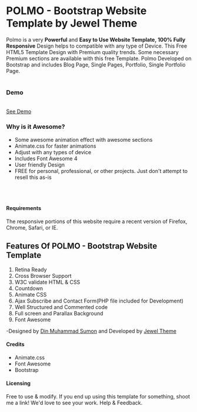 
<h1>POLMO - Bootstrap Website Template by Jewel Theme</h1>

Polmo is a very <strong>Powerful</strong> and <strong>Easy to Use Website Template, 100% Fully Responsive</strong> Design helps to compatible with any type of Device. This Free HTML5 Template Design with Premium quality trends. Some necessary Premium sections are available with this free Template. Polmo Developed on Bootstrap and includes Blog Page, Single Pages, Portfolio, Single Portfolio Page. <br/><br/>

<h3>Demo</h3>
<br/>
<a href="http://demos.jeweltheme.com/polmo">See Demo</a>
<br/>
<h3>Why is it Awesome?</h3>
<ul>
	<li>Some awesome animation effect with awesome sections</li>
	<li>Animate.css for faster animations</li>
	<li>Adjust with any types of device</li>
	<li>Includes Font Awesome 4</li>
	<li>User friendly Design </li>
	<li>FREE for personal, professional, or other projects. Just don't attempt to resell this as-is</li>
</ul>
<br><br>
<h4>Requirements</h4>
The responsive portions of this website require a recent version of Firefox, Chrome, Safari, or IE.
<br>

<h2>Features Of POLMO - Bootstrap Website Template</h2>
<ol>
<li>Retina Ready</li>
<li>Cross Browser Support</li>
<li>W3C validate HTML & CSS</li>
<li>Countdown</li>
<li>Animate CSS</li>
<li>Ajax Subscribe and Contact Form(PHP file included for Development)</li>
<li>Well Structured and Commented code</li>
<li>Full screen and Parallax Background</li>
<li>Font Awesome</li>
</ol>

-Designed by <a href="https://www.facebook.com/dinmuhammadsumon">Din Muhammad Sumon</a> and Developed by <a href="http://jeweltheme.com">Jewel Theme</a>

<h4>Credits</h4>
<ul>
	<li>Animate.css</li>
	<li>Font Awesome</li>
	<li>Bootstrap</li>
</ul>

<h4>Licensing</h4>
Free to use & modify. If you end up using this template for something, shoot me a link! We'd love to see your work.
Help & Feedback.

